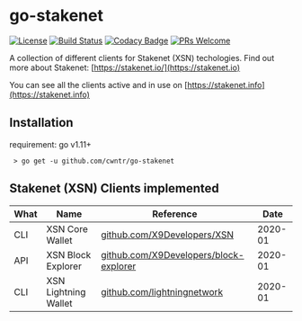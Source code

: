 # go-stakenet

[![License](http://img.shields.io/badge/license-MIT-blue.svg)](https://raw.githubusercontent.com/miguelmota/cwntr/go-crypto-tools/LICENSE.md)
[![Build Status](https://travis-ci.org/cwntr/go-stakenet.svg?branch=master)](https://travis-ci.org/cwntr/go-stakenet)
[![Codacy Badge](https://api.codacy.com/project/badge/Grade/b7b3a89480af4de797166377948137ef)](https://www.codacy.com/app/cwntr/go-stakenet?utm_source=github.com&amp;utm_medium=referral&amp;utm_content=cwntr/go-stakenet&amp;utm_campaign=Badge_Grade)
[![PRs Welcome](https://img.shields.io/badge/PRs-welcome-brightgreen.svg)](#contributing)


A collection of different clients for Stakenet (XSN) techologies. Find out more about Stakenet: [https://stakenet.io/](https://stakenet.io)

You can see all the clients active and in use on [https://stakenet.info](https://stakenet.info) 

## Installation

requirement: go v1.11+

``` > go get -u github.com/cwntr/go-stakenet```

## Stakenet (XSN) Clients implemented

| What | Name                 | Reference                                                                                |  Date    |
|------|----------------------|------------------------------------------------------------------------------------------|---------|
| CLI  | XSN Core Wallet      | [github.com/X9Developers/XSN](https://github.com/X9Developers/XSN)                       | 2020-01 |
| API  | XSN Block Explorer   | [github.com/X9Developers/block-explorer](https://github.com/X9Developers/block-explorer) | 2020-01 |
| CLI  | XSN Lightning Wallet | [github.com/lightningnetwork](https://github.com/lightningnetwork)                       | 2020-01 |